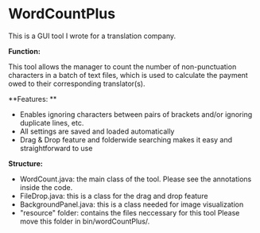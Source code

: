 # WordCountPlus

This is a GUI tool I wrote for a translation company.

**Function:** 

This tool allows the manager to count the number of non-punctuation characters in a batch of text files, which is used to calculate the payment owed to their corresponding translator(s).

**Features: **

- Enables ignoring characters between pairs of brackets and/or ignoring duplicate lines, etc.
- All settings are saved and loaded automatically
- Drag & Drop feature and folderwide searching makes it easy and straightforward to use

**Structure:**

- WordCount.java: the main class of the tool. Please see the annotations inside the code.
- FileDrop.java: this is a class for the drag and drop feature
- BackgroundPanel.java: this is a class needed for image visualization
- "resource" folder: contains the files neccessary for this tool Please move this folder in bin/wordCountPlus/.
